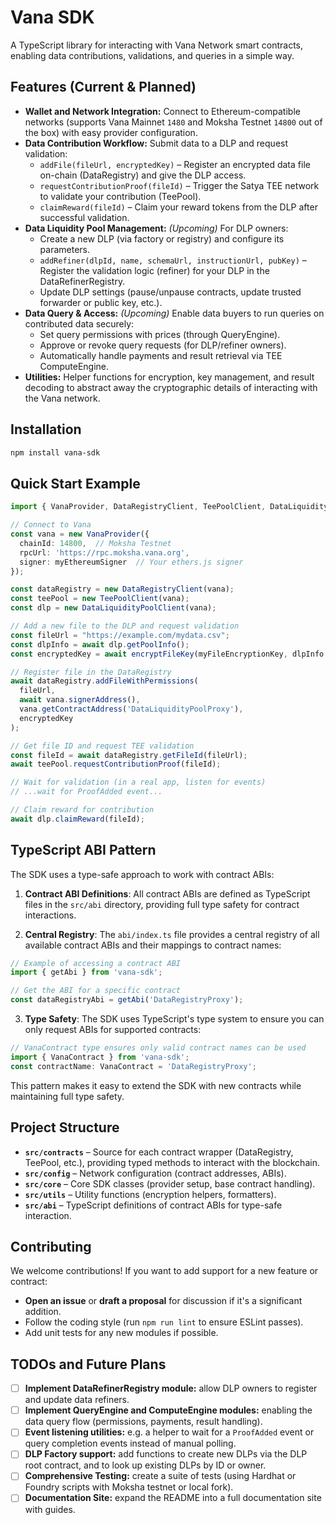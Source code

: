 # Vana SDK

A TypeScript library for interacting with Vana Network smart contracts, enabling data contributions, validations, and queries in a simple way.

## Features (Current & Planned)

* **Wallet and Network Integration:** Connect to Ethereum-compatible networks (supports Vana Mainnet `1480` and Moksha Testnet `14800` out of the box) with easy provider configuration.
* **Data Contribution Workflow:** Submit data to a DLP and request validation:
  * `addFile(fileUrl, encryptedKey)` – Register an encrypted data file on-chain (DataRegistry) and give the DLP access.
  * `requestContributionProof(fileId)` – Trigger the Satya TEE network to validate your contribution (TeePool).
  * `claimReward(fileId)` – Claim your reward tokens from the DLP after successful validation.
* **Data Liquidity Pool Management:** *(Upcoming)* For DLP owners:
  * Create a new DLP (via factory or registry) and configure its parameters.
  * `addRefiner(dlpId, name, schemaUrl, instructionUrl, pubKey)` – Register the validation logic (refiner) for your DLP in the DataRefinerRegistry.
  * Update DLP settings (pause/unpause contracts, update trusted forwarder or public key, etc.).
* **Data Query & Access:** *(Upcoming)* Enable data buyers to run queries on contributed data securely:
  * Set query permissions with prices (through QueryEngine).
  * Approve or revoke query requests (for DLP/refiner owners).
  * Automatically handle payments and result retrieval via TEE ComputeEngine.
* **Utilities:** Helper functions for encryption, key management, and result decoding to abstract away the cryptographic details of interacting with the Vana network.

## Installation

```bash
npm install vana-sdk
```

## Quick Start Example

```typescript
import { VanaProvider, DataRegistryClient, TeePoolClient, DataLiquidityPoolClient, encryptFileKey } from 'vana-sdk';

// Connect to Vana
const vana = new VanaProvider({ 
  chainId: 14800,  // Moksha Testnet
  rpcUrl: 'https://rpc.moksha.vana.org',
  signer: myEthereumSigner  // Your ethers.js signer
});

const dataRegistry = new DataRegistryClient(vana);
const teePool = new TeePoolClient(vana);
const dlp = new DataLiquidityPoolClient(vana);

// Add a new file to the DLP and request validation
const fileUrl = "https://example.com/mydata.csv";
const dlpInfo = await dlp.getPoolInfo();
const encryptedKey = await encryptFileKey(myFileEncryptionKey, dlpInfo.publicKey);

// Register file in the DataRegistry
await dataRegistry.addFileWithPermissions(
  fileUrl, 
  await vana.signerAddress(), 
  vana.getContractAddress('DataLiquidityPoolProxy'), 
  encryptedKey
);

// Get file ID and request TEE validation
const fileId = await dataRegistry.getFileId(fileUrl);
await teePool.requestContributionProof(fileId);

// Wait for validation (in a real app, listen for events)
// ...wait for ProofAdded event...

// Claim reward for contribution
await dlp.claimReward(fileId);
```

## TypeScript ABI Pattern

The SDK uses a type-safe approach to work with contract ABIs:

1. **Contract ABI Definitions**: All contract ABIs are defined as TypeScript files in the `src/abi` directory, providing full type safety for contract interactions.

2. **Central Registry**: The `abi/index.ts` file provides a central registry of all available contract ABIs and their mappings to contract names:

```typescript
// Example of accessing a contract ABI
import { getAbi } from 'vana-sdk';

// Get the ABI for a specific contract
const dataRegistryAbi = getAbi('DataRegistryProxy');
```

3. **Type Safety**: The SDK uses TypeScript's type system to ensure you can only request ABIs for supported contracts:

```typescript
// VanaContract type ensures only valid contract names can be used
import { VanaContract } from 'vana-sdk';
const contractName: VanaContract = 'DataRegistryProxy';
```

This pattern makes it easy to extend the SDK with new contracts while maintaining full type safety.

## Project Structure

* **`src/contracts`** – Source for each contract wrapper (DataRegistry, TeePool, etc.), providing typed methods to interact with the blockchain.
* **`src/config`** – Network configuration (contract addresses, ABIs).
* **`src/core`** – Core SDK classes (provider setup, base contract handling).
* **`src/utils`** – Utility functions (encryption helpers, formatters).
* **`src/abi`** – TypeScript definitions of contract ABIs for type-safe interaction.

## Contributing

We welcome contributions! If you want to add support for a new feature or contract:

* **Open an issue** or **draft a proposal** for discussion if it's a significant addition.
* Follow the coding style (run `npm run lint` to ensure ESLint passes).
* Add unit tests for any new modules if possible.

## TODOs and Future Plans

* [ ] **Implement DataRefinerRegistry module:** allow DLP owners to register and update data refiners.
* [ ] **Implement QueryEngine and ComputeEngine modules:** enabling the data query flow (permissions, payments, result handling).
* [ ] **Event listening utilities:** e.g. a helper to wait for a `ProofAdded` event or query completion events instead of manual polling.
* [ ] **DLP Factory support:** add functions to create new DLPs via the DLP root contract, and to look up existing DLPs by ID or owner.
* [ ] **Comprehensive Testing:** create a suite of tests (using Hardhat or Foundry scripts with Moksha testnet or local fork).
* [ ] **Documentation Site:** expand the README into a full documentation site with guides.